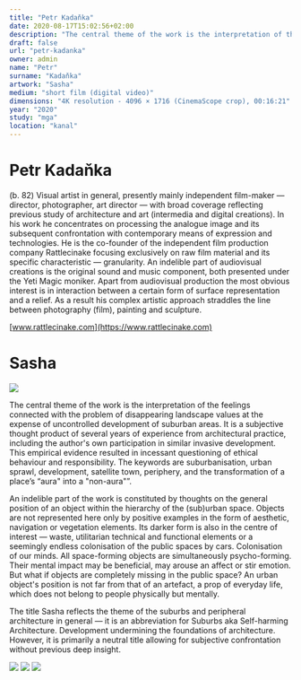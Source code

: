```yaml
---
title: "Petr Kadaňka"
date: 2020-08-17T15:02:56+02:00
description: "The central theme of the work is the interpretation of the feelings connected with the problem of disappearing landscape values at the expense of uncontrolled development of suburban areas."
draft: false
url: "petr-kadanka"
owner: admin
name: "Petr"
surname: "Kadaňka"
artwork: "Sasha"
medium: "short film (digital video)"
dimensions: "4K resolution - 4096 × 1716 (CinemaScope crop), 00:16:21"
year: "2020"
study: "mga"
location: "kanal"
---
```

# Petr Kadaňka
(b. 82) Visual artist in general, presently mainly independent film-maker — director, photographer, art director — with broad coverage reflecting previous study of architecture and art (intermedia and digital creations). In his work he concentrates on processing the analogue image and its subsequent confrontation with contemporary means of expression and technologies. He is the co-founder of the independent film production company Rattlecinake focusing exclusively on raw film material and its specific characteristic — granularity. An indelible part of audiovisual creations is the original sound and music component, both presented under the Yeti Magic moniker. Apart from audiovisual production the most obvious interest is in interaction between a certain form of surface representation and a relief. As a result his complex artistic approach straddles the line between photography (film), painting and sculpture.

[www.rattlecinake.com](https://www.rattlecinake.com)


<!-- SECTION BREAK -->
# Sasha

![](/2020/kadanka/1.jpg)

The central theme of the work is the interpretation of the feelings connected with the problem of disappearing landscape values at the expense of uncontrolled development of suburban areas. It is a subjective thought product of several years of experience from architectural practice, including the author's own participation in similar invasive development. This empirical evidence resulted in incessant questioning of ethical behaviour and responsibility. The keywords are suburbanisation, urban sprawl, development, satellite town, periphery, and the transformation of a place’s “aura" into a "non-aura"”.

An indelible part of the work is constituted by thoughts on the general position of an object within the hierarchy of the (sub)urban space. Objects are not represented here only by positive examples in the form of aesthetic, navigation or vegetation elements. Its darker form is also in the centre of interest — waste, utilitarian technical and functional elements or a seemingly endless colonisation of the public spaces by cars. Colonisation of our minds. All space-forming objects are simultaneously psycho-forming. Their mental impact may be beneficial, may arouse an affect or stir emotion. But what if objects are completely missing in the public space? An urban object's position is not far from that of an artefact, a prop of everyday life, which does not belong to people physically but mentally.

The title Sasha reflects the theme of the suburbs and peripheral architecture in general — it is an abbreviation for Suburbs aka Self-harming Architecture. Development undermining the foundations of architecture. However, it is primarily a neutral title allowing for subjective confrontation without previous deep insight.

![](/2020/kadanka/2.jpg)
![](/2020/kadanka/3.jpg)
![](/2020/kadanka/4.jpg)
